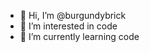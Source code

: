 - 👋 Hi, I’m @burgundybrick
- 👀 I’m interested in code
- 🌱 I’m currently learning code
 

<!---
burgundybrick/burgundybrick is a ✨ special ✨ repository because its `README.md` (this file) appears on your GitHub profile.
You can click the Preview link to take a look at your changes.
--->
